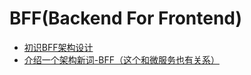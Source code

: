 # BFF(Backend For Frontend)

- [初识BFF架构设计](https://juejin.cn/post/6844903959333699598)
- [介绍一个架构新词-BFF（这个和微服务也有关系）](https://cloud.tencent.com/developer/article/1501782)